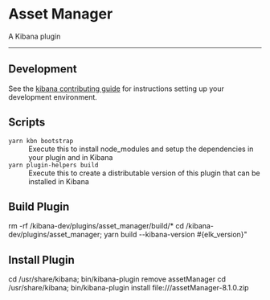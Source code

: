 # Asset Manager

A Kibana plugin

---

## Development

See the [kibana contributing guide](https://github.com/elastic/kibana/blob/main/CONTRIBUTING.md) for instructions setting up your development environment.

## Scripts

<dl>
  <dt><code>yarn kbn bootstrap</code></dt>
  <dd>Execute this to install node_modules and setup the dependencies in your plugin and in Kibana</dd>

  <dt><code>yarn plugin-helpers build</code></dt>
  <dd>Execute this to create a distributable version of this plugin that can be installed in Kibana</dd>
</dl>

## Build Plugin
rm -rf /kibana-dev/plugins/asset_manager/build/*
cd /kibana-dev/plugins/asset_manager; 
yarn build --kibana-version #{elk_version}"


## Install Plugin
cd /usr/share/kibana; bin/kibana-plugin remove assetManager
cd /usr/share/kibana; bin/kibana-plugin install file:///assetManager-8.1.0.zip
